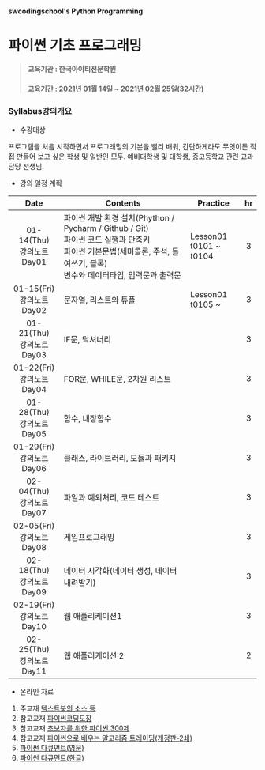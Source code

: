 #### swcodingschool's Python Programming 

# 파이썬 기초 프로그래밍 

> #### 교육기관 : 한국아이티전문학원
> #### 교육기간 : 2021년 01월   14일 ~ 2021년 02월 25일(32시간)
> 

### Syllabus강의개요

- 수강대상

프로그램을 처음 시작하면서 프로그래밍의 기본을 빨리 배워, 간단하게라도 무엇이든 직접 만들어 보고 싶은 학생 및 일반인 모두.
예비대학생 및 대학생, 중고등학교 관련 교과 담당 선생님.

- 강의 일정 계획

|              Date              | Contents                                                     | Practice                    |  hr  |
| :----------------------------: | ------------------------------------------------------------ | --------------------------- | :--: |
| 01-14(Thu)<br />강의노트 Day01 | 파이썬 개발 환경 설치(Phython / Pycharm / Github / Git)<br />파이썬 코드 실행과 단축키<br />파이썬 기본문법(세미콜론, 주석, 들여쓰기, 블록)<br />변수와 데이터타입, 입력문과 출력문 | Lesson01<br />t0101 ~ t0104 |  3   |
| 01-15(Fri)<br />강의노트 Day02 | 문자열, 리스트와 튜플                                        | Lesson01<br />t0105 ~       |  3   |
| 01-21(Thu)<br />강의노트 Day03 | IF문, 딕셔너리                                               |                             |  3   |
| 01-22(Fri)<br />강의노트 Day04 | FOR문, WHILE문, 2차원 리스트                                 |                             |  3   |
| 01-28(Thu)<br />강의노트 Day05 | 함수, 내장함수                                               |                             |  3   |
| 01-29(Fri)<br />강의노트 Day06 | 클래스, 라이브러리, 모듈과 패키지                            |                             |  3   |
| 02-04(Thu)<br />강의노트 Day07 | 파일과 예외처리, 코드 테스트                                 |                             |  3   |
| 02-05(Fri)<br />강의노트 Day08 | 게임프로그래밍                                               |                             |  3   |
| 02-18(Thu)<br />강의노트 Day09 | 데이터 시각화(데이터 생성, 데이터 내려받기)                  |                             |  3   |
| 02-19(Fri)<br />강의노트 Day10 | 웹 애플리케이션1                                             |                             |  3   |
| 02-25(Thu)<br />강의노트 Day11 | 웹 애플리케이션 2                                            |                             |  2   |

- 온라인 자료

1. 주교재 [텍스트북의 소스 등](https://github.com/swcodingschool/learnPython/tree/main/txtBook2ed)  
2. 참고교재 [파이썬코딩도장](https://dojang.io/course/view.php?id=7)
3. 참고교재 [초보자를 위한 파이썬 300제](https://wikidocs.net/book/922)
4. 참고교재 [파이썬으로 배우는 알고리즘 트레이딩(개정판-2쇄)](https://wikidocs.net/book/110)
5. [파이썬 다큐먼트(영문)](https://docs.python.org/3/) 
6. [파이썬 다큐먼트(한글)](https://docs.python.org/ko/3.9/contents.html)



